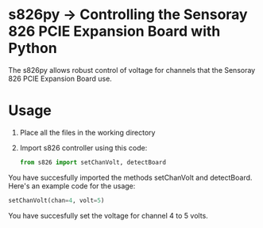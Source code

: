 # s826py -> Controlling the Sensoray 826 PCIE Expansion Board with Python

The s826py allows robust control of voltage for channels that the Sensoray 826 PCIE Expansion Board use.

# Usage
1. Place all the files in the working directory

2. Import s826 controller using this code:
   ```py
   from s826 import setChanVolt, detectBoard
   ```
You have succesfully imported the methods setChanVolt and detectBoard.
Here's an example code for the usage:
```py
setChanVolt(chan=4, volt=5)
```

You have succesfully set the voltage for channel 4 to 5 volts.
   
